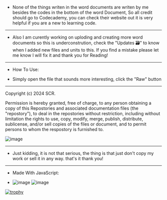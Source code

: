 * None of the things writen in the word documents are writen by me besides the codes in the bottom of the word Document, So all credit should go to Codecademy, you can check their website out it is very helpful if you are a new to learning code. 
-------------------------------------------------------------------------------------------------------
* Also I am curently working on uploding and creating more word documents so this is underconstrution, check the "Updates 🗃" to know when I added new files and units to this. If you find a mistake please let me know I will fix it and thank you for Reading! 
-------------------------------------------------------------------------------------------------------
* How To Use:
- Simply open the file that sounds more interesting, click the "Raw" button

-------------------------------------------------------------------------------------------------------
Copyright (c) 2024 SCR.

Permission is hereby granted, free of charge, to any person obtaining a copy
of this Repostories and associated documentation files (the "repostory"), to deal
in the repostories without restriction, including without limitation the rights
to use, copy, modify, merge, publish, distribute, sublicense, and/or sell
copies of the files or document, and to permit persons to whom the respostory is
furnished to.

![image](https://github.com/Slept66/JavaScript-Beginners/assets/148169522/6a05b7b1-0e2c-4157-ab12-f08aba53c171)

-------------------------------------------------------------------------------------------------------
* Just kidding, it is not that serious, the thing is that just don't copy my work or sell it in any way. that's it thank you!
-------------------------------------------------------------------------------------------------------
* Made With JavaScript:
- ![image](https://github.com/Slept66/JavaScript-Beginners/assets/148169522/999681bf-8f9f-4571-85dd-5ce14bf60ee7)
![image](https://github.com/Slept66/JavaScript-Beginners/assets/148169522/f6f4a113-1f39-4b7f-a02b-6c4b313d39da)


[![trophy](https://github-profile-trophy.vercel.app/?username=ryo-ma&theme=onedark)](https://github.com/ryo-ma/github-profile-trophy)





